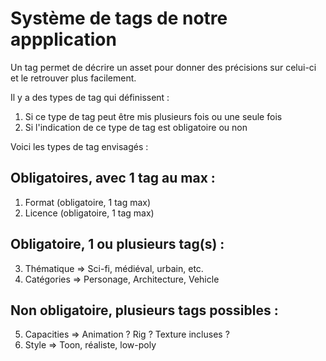 # Système de tags de notre appplication

Un tag permet de décrire un asset pour donner des précisions sur celui-ci et le retrouver plus facilement.

Il y a des types de tag qui définissent :
1. Si ce type de tag peut être mis plusieurs fois ou une seule fois
2. Si l'indication de ce type de tag est obligatoire ou non

Voici les types de tag envisagés :

## Obligatoires, avec 1 tag au max :
1. Format (obligatoire, 1 tag max)
2. Licence (obligatoire, 1 tag max)

## Obligatoire, 1 ou plusieurs tag(s) :
3. Thématique => Sci-fi, médiéval, urbain, etc.
4. Catégories => Personage, Architecture, Vehicle

## Non obligatoire, plusieurs tags possibles :
5. Capacities  => Animation ? Rig ? Texture incluses ?
6. Style => Toon, réaliste, low-poly